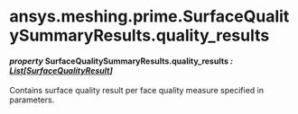 # ansys.meshing.prime.SurfaceQualitySummaryResults.quality_results

<a id="ansys.meshing.prime.SurfaceQualitySummaryResults.quality_results"></a>

#### *property* SurfaceQualitySummaryResults.quality_results *: [List](https://docs.python.org/3.11/library/typing.html#typing.List)[[SurfaceQualityResult](ansys.meshing.prime.SurfaceQualityResult.md#ansys.meshing.prime.SurfaceQualityResult)]*

Contains surface quality result per face quality measure specified in parameters.

<!-- !! processed by numpydoc !! -->
